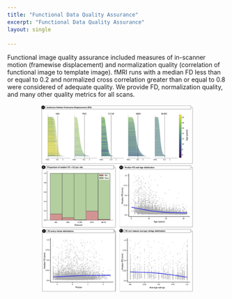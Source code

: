 ```yaml
---
title: "Functional Data Quality Assurance"
excerpt: "Functional Data Quality Assurance"
layout: single

---
```

Functional image quality assurance included measures of in-scanner motion (framewise displacement) and normalization quality (correlation of functional image to template image). fMRI runs with a median FD less than or equal to 0.2 and normalized cross correlation greater than or equal to 0.8 were considered of adequate quality. We provide FD, normalization quality, and many other quality metrics for all scans.

<div style="text-align: center;">
     <img src="/assets/images/misc/Figure_Func-QA_v1.png" width="70%" height="auto" />
</div>

